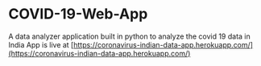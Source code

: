 # COVID-19-Web-App
A data analyzer application built in python to analyze the covid 19 data in India
App is live at [https://coronavirus-indian-data-app.herokuapp.com/](https://coronavirus-indian-data-app.herokuapp.com/)
